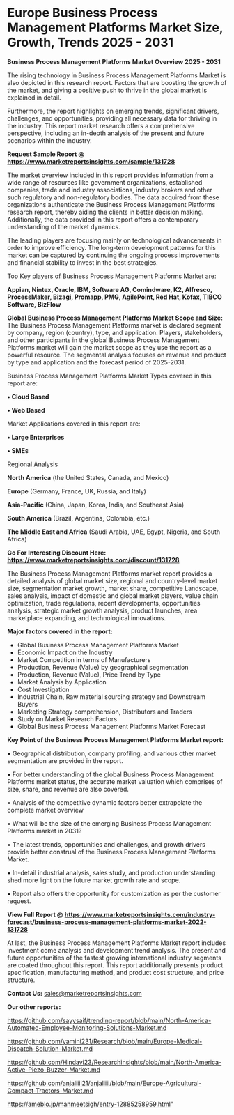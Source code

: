  # Europe Business Process Management Platforms Market Size, Growth, Trends 2025 - 2031

<Strong> Business Process Management Platforms Market Overview 2025 - 2031</strong>

The rising technology in Business Process Management Platforms Market is also depicted in this research report. Factors that are boosting the growth of the market, and giving a positive push to thrive in the global market is explained in detail.

Furthermore, the report highlights on emerging trends, significant drivers, challenges, and opportunities, providing all necessary data for thriving in the industry. This report market research offers a comprehensive perspective, including an in-depth analysis of the present and future scenarios within the industry.

<strong>Request Sample Report @ <a href=https://www.marketreportsinsights.com/sample/131728>https://www.marketreportsinsights.com/sample/131728</a></strong>

The market overview included in this report provides information from a wide range of resources like government organizations, established companies, trade and industry associations, industry brokers and other such regulatory and non-regulatory bodies. The data acquired from these organizations authenticate the Business Process Management Platforms research report, thereby aiding the clients in better decision making. Additionally, the data provided in this report offers a contemporary understanding of the market dynamics.

The leading players are focusing mainly on technological advancements in order to improve efficiency. The long-term development patterns for this market can be captured by continuing the ongoing process improvements and financial stability to invest in the best strategies.

Top Key players of Business Process Management Platforms Market are:

<strong>Appian, Nintex, Oracle, IBM, Software AG, Comindware, K2, Alfresco, ProcessMaker, Bizagi, Promapp, PMG, AgilePoint, Red Hat, Kofax, TIBCO Software, BizFlow</strong>

<strong><b>Global Business Process Management Platforms Market Scope and Size:</b></strong>
The Business Process Management Platforms market is declared segment by company, region (country), type, and application. Players, stakeholders, and other participants in the global Business Process Management Platforms market will gain the market scope as they use the report as a powerful resource. The segmental analysis focuses on revenue and product by type and application and the forecast period of 2025-2031.

Business Process Management Platforms Market Types covered in this report are:

<strong>• Cloud Based

• Web Based</strong>

Market Applications covered in this report are:

<strong>• Large Enterprises

• SMEs</strong> 

Regional Analysis

<strong>North America</strong> (the United States, Canada, and Mexico)

<strong>Europe</strong> (Germany, France, UK, Russia, and Italy)

<strong>Asia-Pacific</strong> (China, Japan, Korea, India, and Southeast Asia)

<strong>South America</strong> (Brazil, Argentina, Colombia, etc.)

<strong>The Middle East and Africa</strong> (Saudi Arabia, UAE, Egypt, Nigeria, and South Africa)

<strong>Go For Interesting Discount Here: <a href=https://www.marketreportsinsights.com/discount/131728>https://www.marketreportsinsights.com/discount/131728</a></strong>

The Business Process Management Platforms market report provides a detailed analysis of global market size, regional and country-level market size, segmentation market growth, market share, competitive Landscape, sales analysis, impact of domestic and global market players, value chain optimization, trade regulations, recent developments, opportunities analysis, strategic market growth analysis, product launches, area marketplace expanding, and technological innovations.

<strong><b>Major factors covered in the report:</b></strong>
<ul>
  <li>Global Business Process Management Platforms Market </li>
  <li>Economic Impact on the Industry</li>
  <li>Market Competition in terms of Manufacturers</li>
  <li>Production, Revenue (Value) by geographical segmentation</li>
  <li>Production, Revenue (Value), Price Trend by Type</li>
  <li>Market Analysis by Application</li>
  <li>Cost Investigation</li>
  <li>Industrial Chain, Raw material sourcing strategy and Downstream Buyers</li>
  <li>Marketing Strategy comprehension, Distributors and Traders</li>
  <li>Study on Market Research Factors</li>
  <li>Global Business Process Management Platforms Market Forecast</li>
</ul>

<strong><b>Key Point of the Business Process Management Platforms Market report:</b></strong>

• Geographical distribution, company profiling, and various other market segmentation are provided in the report.

• For better understanding of the global Business Process Management Platforms market status, the accurate market valuation which comprises of size, share, and revenue are also covered.

• Analysis of the competitive dynamic factors better extrapolate the complete market overview

• What will be the size of the emerging Business Process Management Platforms market in 2031?

• The latest trends, opportunities and challenges, and growth drivers provide better construal of the Business Process Management Platforms Market.

• In-detail industrial analysis, sales study, and production understanding shed more light on the future market growth rate and scope.

• Report also offers the opportunity for customization as per the customer request.

<strong><b>View Full Report @ <a href=https://www.marketreportsinsights.com/industry-forecast/business-process-management-platforms-market-2022-131728>https://www.marketreportsinsights.com/industry-forecast/business-process-management-platforms-market-2022-131728</a></b></strong>


At last, the Business Process Management Platforms Market report includes investment come analysis and development trend analysis. The present and future opportunities of the fastest growing international industry segments are coated throughout this report. This report additionally presents product specification, manufacturing method, and product cost structure, and price structure.

<strong>Contact Us:</strong>
sales@marketreportsinsights.com

<strong>Our other reports:</strong>

<a href=https://github.com/sayysaif/trending-report/blob/main/North-America-Automated-Employee-Monitoring-Solutions-Market.md>https://github.com/sayysaif/trending-report/blob/main/North-America-Automated-Employee-Monitoring-Solutions-Market.md</a>

<a href=https://github.com/yamini231/Research/blob/main/Europe-Medical-Dispatch-Solution-Market.md>https://github.com/yamini231/Research/blob/main/Europe-Medical-Dispatch-Solution-Market.md</a>

<a href=https://github.com/Hindavi23/Researchinsights/blob/main/North-America-Active-Piezo-Buzzer-Market.md>https://github.com/Hindavi23/Researchinsights/blob/main/North-America-Active-Piezo-Buzzer-Market.md</a>

<a href=https://github.com/anjaliiii21/anjaliiii/blob/main/Europe-Agricultural-Compact-Tractors-Market.md>https://github.com/anjaliiii21/anjaliiii/blob/main/Europe-Agricultural-Compact-Tractors-Market.md</a>

<a href=https://ameblo.jp/manmeetsigh/entry-12885258959.html>https://ameblo.jp/manmeetsigh/entry-12885258959.html</a>"
